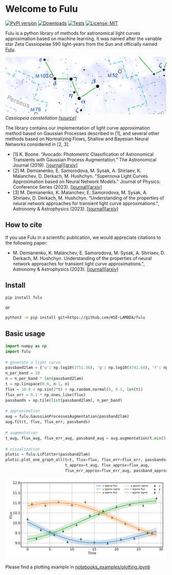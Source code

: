 # Welcome to Fulu

[![PyPI version](https://badge.fury.io/py/fulu.svg)](https://badge.fury.io/py/fulu)
[![Downloads](https://pepy.tech/badge/fulu)](https://pepy.tech/project/fulu)
[![Tests](https://github.com/HSE-LAMBDA/fulu/actions/workflows/tests.yml/badge.svg)](https://github.com/HSE-LAMBDA/fulu/actions/workflows/tests.yml)
[![License: MIT](https://img.shields.io/badge/License-MIT-yellow.svg)](https://opensource.org/licenses/MIT)

Fulu is a python library of methods for astronomical light curves approximation based on machine learning. It was named after the variable star Zeta Cassiopeiae 590 light-years from the Sun and officially named [Fulu](https://simbad.cds.unistra.fr/simbad/sim-id?Ident=HR153).


![](https://raw.githubusercontent.com/HSE-LAMBDA/fulu/master/images/cas.png)
_Cassiopeia constellation [[source]](https://en.wikipedia.org/wiki/File:Cassiopeia_constellation_map.svg)_

The library contains our implementation of light curve approximation method based on Gaussian Processes described in [1], and several other methods based on Normalizing Flows, Shallow and Bayesian Neural Networks considered in [2, 3].

- [1] K. Boone.  “Avocado: Photometric Classification of Astronomical Transients with Gaussian Process Augmentation.” The Astronomical Journal (2019). [[journal]](https://doi.org/10.3847/1538-3881/ab5182)[[arxiv]](https://doi.org/10.48550/arXiv.1907.04690)
- [2] M. Demianenko, E. Samorodova, M. Sysak, A. Shiriaev, K. Malanchev, D. Derkach, M. Hushchyn. "Supernova Light Curves Approximation based on Neural Network Models." Journal of Physics: Conference Series (2023). [[journal]](https://doi.org/10.1088/1742-6596/2438/1/012128)[[arxiv]](https://doi.org/10.48550/arXiv.2206.13306)
- [3] M. Demianenko, K. Malanchev, E. Samorodova, M. Sysak, A. Shiriaev, D. Derkach, M. Hushchyn. “Understanding of the properties of neural network approaches for transient light curve approximations.", Astronomy & Astrophysics (2023). [[journal]](https://doi.org/10.1051/0004-6361/202245189)[[arxiv]](https://doi.org/10.48550/arXiv.2209.07542)

## How to cite
If you use Fulu in a scientific publication, we would appreciate citations to the following paper:

- M. Demianenko, K. Malanchev, E. Samorodova, M. Sysak, A. Shiriaev, D. Derkach, M. Hushchyn. Understanding of the properties of neural network approaches for transient light curve approximations.", Astronomy & Astrophysics (2023). [[journal]](https://doi.org/10.1051/0004-6361/202245189)[[arxiv]](https://doi.org/10.48550/arXiv.2209.07542)



## Install

```sh
pip install fulu
```
or

```sh
python3 -m pip install git+https://github.com/HSE-LAMBDA/fulu
```

## Basic usage

```python
import numpy as np
import fulu

# generate a light curve
passband2lam = {'u': np.log10(3751.36), 'g': np.log10(4741.64), 'r': np.log10(6173.23)}
n_per_band = 10
n = n_per_band * len(passband2lam)
t = np.linspace(0.0, n-1, n)
flux = 10.0 + np.sin(2*t) + np.random.normal(0, 0.1, len(t))
flux_err = 0.1 * np.ones_like(flux)
passbands = np.tile(list(passband2lam), n_per_band)

# approximation
aug = fulu.GaussianProcessesAugmentation(passband2lam)
aug.fit(t, flux, flux_err, passbands)

# augmentation
t_aug, flux_aug, flux_err_aug, passband_aug = aug.augmentation(t.min(), t.max(), 100)

# visualization
plotic = fulu.LcPlotter(passband2lam)
plotic.plot_one_graph_all(t=t, flux=flux, flux_err=flux_err, passbands=passbands,
                          t_approx=t_aug, flux_approx=flux_aug,
                          flux_err_approx=flux_err_aug, passband_approx=passband_aug)
```
![](https://raw.githubusercontent.com/HSE-LAMBDA/fulu/master/images/ex.png)

Please find a plotting example in [notebooks_examples/plotting.ipynb](https://github.com/hse-cs/fulu/blob/master/notebook_examples/plotting.ipynb)
